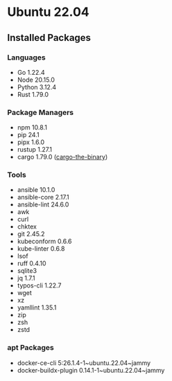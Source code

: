 # Ubuntu 22.04

## Installed Packages

### Languages

- Go 1.22.4
- Node 20.15.0
- Python 3.12.4
- Rust 1.79.0

### Package Managers

- npm 10.8.1
- pip 24.1
- pipx 1.6.0
- rustup 1.27.1
- cargo 1.79.0 ([cargo-the-binary](https://github.com/rust-lang/cargo/blob/master/src/cargo/version.rs))

### Tools

- ansible 10.1.0
- ansible-core 2.17.1
- ansible-lint 24.6.0
- awk
- curl
- chktex
- git 2.45.2
- kubeconform 0.6.6
- kube-linter 0.6.8
- lsof
- ruff 0.4.10
- sqlite3
- jq 1.7.1
- typos-cli 1.22.7
- wget
- xz
- yamllint 1.35.1
- zip
- zsh
- zstd

### apt Packages

- docker-ce-cli 5:26.1.4-1\~ubuntu.22.04\~jammy
- docker-buildx-plugin 0.14.1-1\~ubuntu.22.04\~jammy
